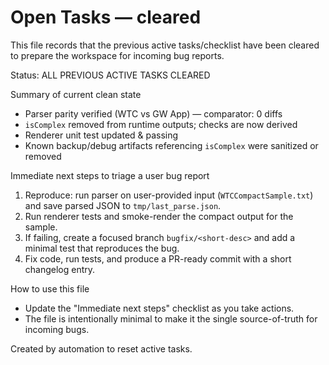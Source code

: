 # Open Tasks — cleared

This file records that the previous active tasks/checklist have been cleared to prepare the workspace for incoming bug reports.

Status: ALL PREVIOUS ACTIVE TASKS CLEARED

Summary of current clean state
- Parser parity verified (WTC vs GW App) — comparator: 0 diffs
- `isComplex` removed from runtime outputs; checks are now derived
- Renderer unit test updated & passing
- Known backup/debug artifacts referencing `isComplex` were sanitized or removed

Immediate next steps to triage a user bug report
1. Reproduce: run parser on user-provided input (`WTCCompactSample.txt`) and save parsed JSON to `tmp/last_parse.json`.
2. Run renderer tests and smoke-render the compact output for the sample.
3. If failing, create a focused branch `bugfix/<short-desc>` and add a minimal test that reproduces the bug.
4. Fix code, run tests, and produce a PR-ready commit with a short changelog entry.

How to use this file
- Update the "Immediate next steps" checklist as you take actions.
- The file is intentionally minimal to make it the single source-of-truth for incoming bugs.

Created by automation to reset active tasks.

